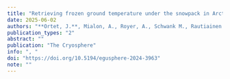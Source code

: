 ```yaml
---
title: "Retrieving frozen ground temperature under the snowpack in Arctic permafrost area"
date: 2025-06-02
authors: "**Ortet, J.**, Mialon, A., Royer, A., Schwank M., Rautiainen K., Holmberg M., Bircher-Adrot S., Colliander A.,  Kerr, Y. and Roy A."
publication_types: "2"
abstract: ""
publication: "The Cryosphere"
info: ", "
doi: "https://doi.org/10.5194/egusphere-2024-3963"
note: ""
---
```

